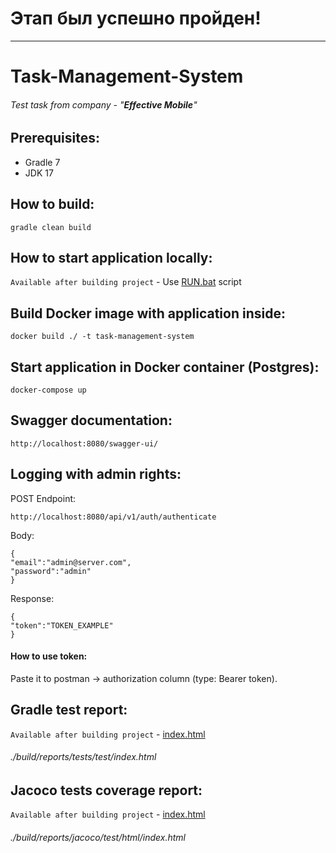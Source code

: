 # Этап был успешно пройден!

---

# Task-Management-System
###### Test task from company - "***Effective Mobile***"

## Prerequisites:
- Gradle 7
- JDK 17

## How to build:
    gradle clean build

## How to start application locally:
```Available after building project``` - Use [RUN.bat](./RUN.bat) script

## Build Docker image with application inside:
    docker build ./ -t task-management-system

## Start application in Docker container (Postgres):
    docker-compose up

## Swagger documentation:
    http://localhost:8080/swagger-ui/

## Logging with admin rights:
POST
Endpoint: 

    http://localhost:8080/api/v1/auth/authenticate
 
Body:

    {
    "email":"admin@server.com",
    "password":"admin"
    }

Response:

    {
    "token":"TOKEN_EXAMPLE"
    }

#### How to use token:
Paste it to postman -> authorization column (type: Bearer token).

## Gradle test report:
```Available after building project``` - [index.html](./build/reports/tests/test/index.html)
###### ./build/reports/tests/test/index.html

## Jacoco tests coverage report:
```Available after building project``` - [index.html](./build/reports/jacoco/test/html/index.html)
###### ./build/reports/jacoco/test/html/index.html
